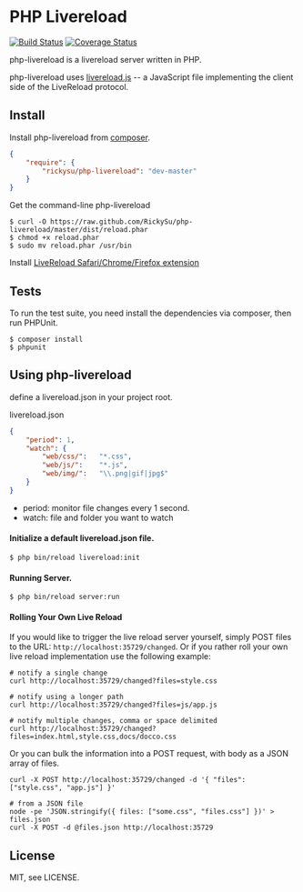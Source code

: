 # PHP Livereload

[![Build Status](https://travis-ci.org/RickySu/php-livereload.svg?branch=master)](https://travis-ci.org/RickySu/php-livereload)
[![Coverage Status](https://coveralls.io/repos/RickySu/php-livereload/badge.svg?branch=master)](https://coveralls.io/r/RickySu/php-livereload?branch=master)

php-livereload is a livereload server written in PHP.

php-livereload uses [livereload.js](https://github.com/livereload/livereload-js) -- a JavaScript file implementing the client side of the LiveReload protocol.

## Install

Install php-livereload from [composer](http://getcomposer.org).

```JSON
{
    "require": {
        "rickysu/php-livereload": "dev-master"
    }
}
```

Get the command-line php-livereload

    $ curl -O https://raw.github.com/RickySu/php-livereload/master/dist/reload.phar
    $ chmod +x reload.phar
    $ sudo mv reload.phar /usr/bin

Install [LiveReload Safari/Chrome/Firefox extension](http://feedback.livereload.com/knowledgebase/articles/86242-how-do-i-install-and-use-the-browser-extensions-)

## Tests

To run the test suite, you need install the dependencies via composer, then
run PHPUnit.

    $ composer install
    $ phpunit

## Using php-livereload
define a livereload.json in your project root.

livereload.json

```JSON
{
    "period": 1,
    "watch": {
        "web/css/":   "*.css",
        "web/js/":    "*.js",
        "web/img/":   "\\.png|gif|jpg$"
    }
}
```

* period:  monitor file changes every 1 second.
* watch: file and folder you want to watch

#### Initialize a default livereload.json file.

```
$ php bin/reload livereload:init
```

#### Running Server.

```
$ php bin/reload server:run
```

#### Rolling Your Own Live Reload

 If you would like to trigger the live reload server yourself, simply POST files to the URL: `http://localhost:35729/changed`.
Or if you rather roll your own live reload implementation use the following example:

```
# notify a single change
curl http://localhost:35729/changed?files=style.css

# notify using a longer path
curl http://localhost:35729/changed?files=js/app.js

# notify multiple changes, comma or space delimited
curl http://localhost:35729/changed?files=index.html,style.css,docs/docco.css
```

Or you can bulk the information into a POST request, with body as a JSON array of files.

```
curl -X POST http://localhost:35729/changed -d '{ "files": ["style.css", "app.js"] }'

# from a JSON file
node -pe 'JSON.stringify({ files: ["some.css", "files.css"] })' > files.json
curl -X POST -d @files.json http://localhost:35729
```

## License

MIT, see LICENSE.
